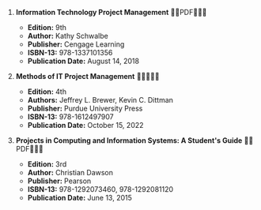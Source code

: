 1. **Information Technology Project Management** 🚨🚨PDF🚨🚨🚨
   - **Edition:** 9th
   - **Author:** Kathy Schwalbe
   - **Publisher:** Cengage Learning
   - **ISBN-13:** 978-1337101356
   - **Publication Date:** August 14, 2018

2. **Methods of IT Project Management** 🚨🚨🚨🚨🚨
   - **Edition:** 4th
   - **Authors:** Jeffrey L. Brewer, Kevin C. Dittman
   - **Publisher:** Purdue University Press
   - **ISBN-13:** 978-1612497907
   - **Publication Date:** October 15, 2022

3. **Projects in Computing and Information Systems: A Student's Guide** 🚨🚨PDF🚨🚨🚨
   - **Edition:** 3rd
   - **Author:** Christian Dawson
   - **Publisher:** Pearson
   - **ISBN-13:** 978-1292073460, 978-1292081120
   - **Publication Date:** June 13, 2015

